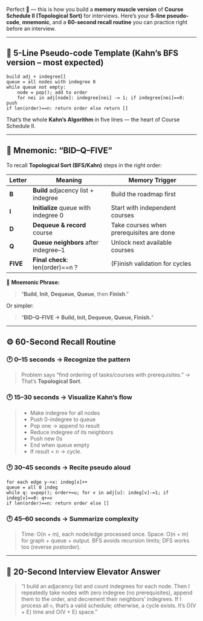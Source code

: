 Perfect 👏 — this is how you build a **memory muscle version** of **Course Schedule II (Topological Sort)** for interviews.
Here’s your **5-line pseudo-code**, **mnemonic**, and a **60-second recall routine** you can practice right before an interview.

---

## 🧠 5-Line Pseudo-code Template (Kahn’s BFS version – most expected)

```
build adj + indegree[]
queue = all nodes with indegree 0
while queue not empty:
    node = pop(); add to order
    for nei in adj[node]: indegree[nei] -= 1; if indegree[nei]==0: push
if len(order)==n: return order else return []
```

That’s the whole **Kahn’s Algorithm** in five lines — the heart of Course Schedule II.

---

## 🧩 Mnemonic: **“BID–Q–FIVE”**

To recall **Topological Sort (BFS/Kahn)** steps in the right order:

| Letter   | Meaning                              | Memory Trigger                           |
| -------- | ------------------------------------ | ---------------------------------------- |
| **B**    | **Build** adjacency list + indegree  | Build the roadmap first                  |
| **I**    | **Initialize** queue with indegree 0 | Start with independent courses           |
| **D**    | **Dequeue & record** course          | Take courses when prerequisites are done |
| **Q**    | **Queue neighbors** after indegree–1 | Unlock next available courses            |
| **FIVE** | **Final check**: len(order)==n ?     | (F)inish validation for cycles           |

🧩 **Mnemonic Phrase:**

> “**Build**, **Init**, **Dequeue**, **Queue**, then **Finish**.”

Or simpler:

> “**BID–Q–FIVE → Build, Init, Dequeue, Queue, Finish.**”

---

## ⚙️ 60-Second Recall Routine

### 🕐 0–15 seconds → Recognize the pattern

> Problem says “find ordering of tasks/courses with prerequisites.”
> → That’s **Topological Sort**.

### 🕐 15–30 seconds → Visualize Kahn’s flow

> * Make indegree for all nodes
> * Push 0-indegree to queue
> * Pop one → append to result
> * Reduce indegree of its neighbors
> * Push new 0s
> * End when queue empty
> * If result < n → cycle.

### 🕐 30–45 seconds → Recite pseudo aloud

```
for each edge y->x: indeg[x]++
queue = all 0 indeg
while q: u=pop(); order+=u; for v in adj[u]: indeg[v]-=1; if indeg[v]==0: q+=v
if len(order)==n: return order else []
```

### 🕐 45–60 seconds → Summarize complexity

> Time: O(n + m), each node/edge processed once.
> Space: O(n + m) for graph + queue + output.
> BFS avoids recursion limits; DFS works too (reverse postorder).

---

## 🎯 20-Second Interview Elevator Answer

> “I build an adjacency list and count indegrees for each node.
> Then I repeatedly take nodes with zero indegree (no prerequisites), append them to the order, and decrement their neighbors’ indegrees.
> If I process all `n`, that’s a valid schedule; otherwise, a cycle exists.
> It’s O(V + E) time and O(V + E) space.”
